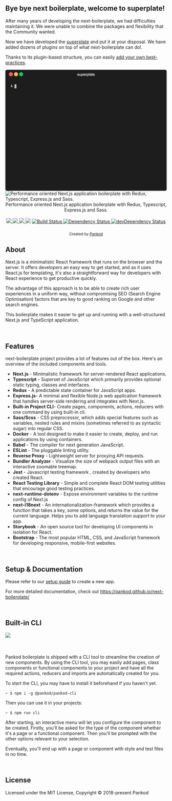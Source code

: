 ## Bye bye next boilerplate, welcome to superplate!
After many years of developing the next-boilerplate, we had difficulties maintaining it. We were unable to combine the packages and flexibility that the Community wanted.

Now we have developed the [superplate](https://github.com/pankod/superplate) and put it at your disposal. We have added dozens of plugins on top of what next-boilerplate can do!.

Thanks to its plugin-based structure, you can easily [add your own best-practices](https://pankod.github.io/superplate/docs/development/creating-a-plugin).


<div>
  <img width="600" align="center" src="./superplate.gif" >
</div>


<img src="banner.jpg" alt="Performance oriented Next.js application boilerplate with Redux, Typescript, Express.js and Sass." align="center" />

<br/>
<div align="center" >Performance oriented Next.js application boilerplate with Redux, Typescript, Express.js and Sass.</div>
<br/>

<div align="center">
  <!-- Meercode -->
  <a href="https://meercode.io/">
    <img src="https://meercode.io/badge/pankod/next-boilerplate?type=ci-score&lastDay=60" />
  </a>
  <a href="https://meercode.io/">
    <img src="https://meercode.io/badge/pankod/next-boilerplate?type=ci-success-rate&lastDay=60" />
  </a>
  <!-- CodeClimate -->
  <a href="https://codeclimate.com/github/pankod/next-boilerplate/maintainability">
    <img src="https://api.codeclimate.com/v1/badges/077c02d5cb9ec7d8a654/maintainability" />
  </a>
  <!-- TestCoverage -->
  <a href="https://codeclimate.com/github/pankod/next-boilerplate/test_coverage"><img src="https://api.codeclimate.com/v1/badges/077c02d5cb9ec7d8a654/test_coverage" /></a>
  <!-- Build Status -->
  <a href="https://travis-ci.org/pankod/next-boilerplate">
    <img src="https://travis-ci.org/pankod/next-boilerplate.svg?branch=master" alt="Build Status" />
  </a>
  <!-- Dependency Status -->
  <a href="https://david-dm.org/pankod/next-boilerplate">
    <img src="https://david-dm.org/pankod/next-boilerplate.svg" alt="Dependency Status" />
  </a>
  <!-- devDependency Status -->
  <a href="https://david-dm.org/pankod/next-boilerplate#info=devDependencies">
    <img src="https://david-dm.org/pankod/next-boilerplate/dev-status.svg" alt="devDependency Status" />
  </a>
</div>


<br/>
<div align="center">
  <sub>Created by <a href="https://www.pankod.com">Pankod</a></sub>
</div>



## About


Next.js is a minimalistic React framework that runs on the browser and the server. It offers developers an easy way to get started, and as it uses React.js for templating, it's also a straightforward way for developers with React experience to get productive quickly.

The advantage of this approach is to be able to create rich user experiences in a uniform way, without compromising SEO (Search Engine Optimisation) factors that are key to good ranking on Google and other search engines.

This boilerplate makes it easier to get up and running with a well-structured Next.js and TypeScript application.

<br/>

## Features


next-boilerplate project provides a lot of features out of the box. Here's an overview of the included components and tools.

* **Next.js** - Minimalistic framework for server-rendered React applications.
* **Typescript** - Superset of JavaScript which primarily provides optional static typing, classes and interfaces.
* **Redux** - A predictable state container for JavaScript apps.
* **Express.js**- A minimal and flexible Node.js web application framework that handles server-side rendering and integrates with Next.js.
* **Built-in Project CLI**- Create pages, components, actions, reducers with one command by using built-in cli.
* **Sass/Scss** - CSS preprocessor, which adds special features such as variables, nested rules and mixins (sometimes referred to as syntactic sugar) into regular CSS.
* **Docker** - A tool designed to make it easier to create, deploy, and run applications by using containers.
* **Babel** -  The compiler for next generation JavaScript.
* **ESLint** - The pluggable linting utility.
* **Reverse Proxy** - Lightweight server for proxying API requests.
* **Bundler Analyzer** - Visualize the size of webpack output files with an interactive zoomable treemap.
* **Jest** - Javascript testing framework , created by developers who created React.
* **React Testing Library** - Simple and complete React DOM testing utilities that encourage good testing practices.
* **next-runtime-dotenv** - Expose environment variables to the runtime config of Next.js
* **next-i18next** - An internationalization-framework which provides a function that takes a key, some options, and returns the value for the current language. Helps you to add language translation support to your app.
* **Storybook** - An open source tool for developing UI components in isolation for React.
* **Bootstrap** - The most popular HTML, CSS, and JavaScript framework for developing responsive, mobile-first websites.
<br/>


## Setup & Documentation

Please refer to our [setup guide](https://pankod.github.io/next-boilerplate/docs/setup) to create a new app.


For more detailed documentation, check out https://pankod.github.io/next-boilerplate/

<br/>

## Built-in CLI


<div>
 <img width="600" src="./boilerplate-cli.gif" >
</div>
<br/>
<br/>

Pankod boilerplate is shipped with a CLI tool to streamline the creation of new components. By using the CLI tool, you may easily add pages, class components or functional components to your project and have all the required actions, reducers and imports are automatically created for you.
<br />

To start the CLI, you may have to install it beforehand if you haven't yet.

```
~ $ npm i -g @pankod/pankod-cli
```

Then you can use it in your projects:
```
~ $ npm run cli
```

After starting, an interactive menu will let you configure the component to be created. Firstly, you'll be asked for the type of the component whether it's a page or a functional component. Then you'll be prompted with the other options relevant to your selection.

Eventually, you'll end up with a page or component with style and test files in no time.

<br/>


## License

Licensed under the MIT License, Copyright © 2018-present Pankod
